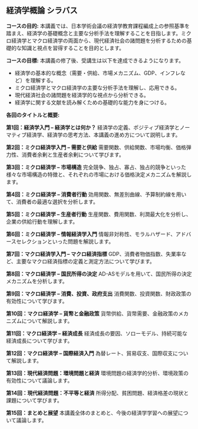 ## 経済学概論 シラバス

**コースの目的:** 本講義では、日本学術会議の経済学教育課程編成上の参照基準を踏まえ、経済学の基礎概念と主要な分析手法を理解することを目指します。ミクロ経済学とマクロ経済学の両面から、現代経済社会の諸問題を分析するための基礎的な知識と視点を習得することを目的とします。

**コースの目標:**  本講義の修了後、受講生は以下を達成できるようになります。
* 経済学の基本的な概念（需要・供給、市場メカニズム、GDP、インフレなど）を理解する。
* ミクロ経済学とマクロ経済学の主要な分析手法を理解し、応用できる。
* 現代経済社会の諸問題を経済学的な視点から分析できる。
* 経済学に関する文献を読み解くための基礎的な能力を身につける。


**各回のタイトルと概要:**

**第1回：経済学入門 – 経済学とは何か？**
経済学の定義、ポジティブ経済学とノーマティブ経済学、経済学の思考方法、本講義の進め方について説明します。

**第2回：ミクロ経済学入門 – 需要と供給**
需要関数、供給関数、市場均衡、価格弾力性、消費者余剰と生産者余剰について学びます。

**第3回：ミクロ経済学 – 市場構造**
完全競争、独占、寡占、独占的競争といった様々な市場構造の特徴と、それぞれの市場における価格決定メカニズムを解説します。

**第4回：ミクロ経済学 – 消費者行動**
効用関数、無差別曲線、予算制約線を用いて、消費者の最適な選択を分析します。

**第5回：ミクロ経済学 – 生産者行動**
生産関数、費用関数、利潤最大化を分析し、企業の供給行動を理解します。

**第6回：ミクロ経済学 – 情報経済学入門**
情報非対称性、モラルハザード、アドバースセレクションといった問題を解説します。

**第7回：マクロ経済学入門 – マクロ経済指標**
GDP、消費者物価指数、失業率など、主要なマクロ経済指標の定義と測定方法について学びます。

**第8回：マクロ経済学 – 国民所得の決定**
AD-ASモデルを用いて、国民所得の決定メカニズムを分析します。

**第9回：マクロ経済学 – 消費、投資、政府支出**
消費関数、投資関数、財政政策の有効性について学びます。

**第10回：マクロ経済学 – 貨幣と金融政策**
貨幣供給、貨幣需要、金融政策のメカニズムについて解説します。

**第11回：マクロ経済学 – 経済成長**
経済成長の要因、ソローモデル、持続可能な経済成長について学びます。

**第12回：マクロ経済学 – 国際経済入門**
為替レート、貿易収支、国際収支について解説します。

**第13回：現代経済問題：環境問題と経済**
環境問題の経済学的分析、環境政策の有効性について議論します。

**第14回：現代経済問題：不平等と経済**
所得分配、貧困問題、経済格差の現状と課題について学びます。

**第15回：まとめと展望**
本講義全体のまとめと、今後の経済学学習への展望について議論します。
